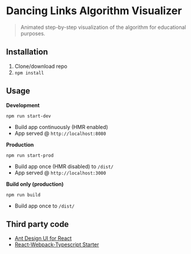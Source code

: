 # Dancing Links Algorithm Visualizer
> Animated step-by-step visualization of the algorithm for educational purposes.

## Installation
1. Clone/download repo
2. `npm install`

## Usage
**Development**

`npm run start-dev`

* Build app continuously (HMR enabled)
* App served @ `http://localhost:8080`

**Production**

`npm run start-prod`

* Build app once (HMR disabled) to `/dist/`
* App served @ `http://localhost:3000`

**Build only (production)**

`npm run build`

* Build app once to `/dist/`

## Third party code
* [Ant Design UI for React](https://ant.design/docs/react/introduce)
* [React-Webpack-Typescript Starter](https://github.com/vikpe/react-webpack-typescript-starter)
